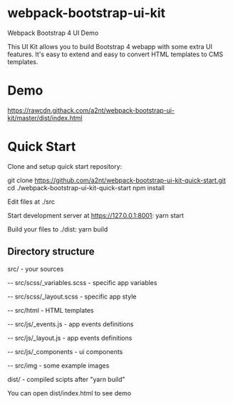 # webpack-bootstrap-ui-kit
Webpack Bootstrap 4 UI Demo

This UI Kit allows you to build Bootstrap 4 webapp with some extra UI features.
It's easy to extend and easy to convert HTML templates to CMS templates.

# Demo
https://rawcdn.githack.com/a2nt/webpack-bootstrap-ui-kit/master/dist/index.html

# Quick Start
Clone and setup quick start repository:

git clone https://github.com/a2nt/webpack-bootstrap-ui-kit-quick-start.git
cd ./webpack-bootstrap-ui-kit-quick-start
npm install

Edit files at ./src

Start development server at https://127.0.0.1:8001:
yarn start

Build your files to ./dist:
yarn build

## Directory structure
src/ - your sources

-- src/scss/_variables.scss - specific app variables

-- src/scss/_layout.scss - specific app style


-- src/html - HTML templates

-- src/js/_events.js - app events definitions

-- src/js/_layout.js - app events definitions

-- src/js/_components - ui components


-- src/img - some example images


dist/ - compiled scipts after "yarn build"

You can open dist/index.html to see demo
